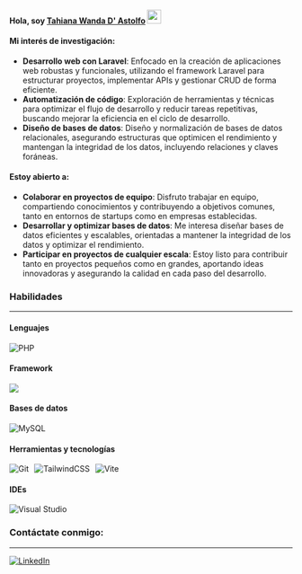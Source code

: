 <h4>Hola, soy <a href="https://www.youtube.com/channel/UCietjxpksncMdOUkycv5nqA">Tahiana Wanda D' Astolfo</a> <img src="https://media.giphy.com/media/hvRJCLFzcasrR4ia7z/giphy.gif" width="25px"></h5>

<h4>Mi interés de investigación:</h4>
<ul>
    <li><strong>Desarrollo web con Laravel</strong>: Enfocado en la creación de aplicaciones web robustas y funcionales, utilizando el framework Laravel para estructurar proyectos, implementar APIs y gestionar CRUD de forma eficiente.</li>
    <li><strong>Automatización de código</strong>: Exploración de herramientas y técnicas para optimizar el flujo de desarrollo y reducir tareas repetitivas, buscando mejorar la eficiencia en el ciclo de desarrollo.</li>
    <li><strong>Diseño de bases de datos</strong>: Diseño y normalización de bases de datos relacionales, asegurando estructuras que optimicen el rendimiento y mantengan la integridad de los datos, incluyendo relaciones y claves foráneas.</li>
</ul>

<h4>Estoy abierto a:</h4>
<ul>
    <li><strong>Colaborar en proyectos de equipo</strong>: Disfruto trabajar en equipo, compartiendo conocimientos y contribuyendo a objetivos comunes, tanto en entornos de startups como en empresas establecidas.</li>
    <li><strong>Desarrollar y optimizar bases de datos</strong>: Me interesa diseñar bases de datos eficientes y escalables, orientadas a mantener la integridad de los datos y optimizar el rendimiento.</li>
    <li><strong>Participar en proyectos de cualquier escala</strong>: Estoy listo para contribuir tanto en proyectos pequeños como en grandes, aportando ideas innovadoras y asegurando la calidad en cada paso del desarrollo.</li>
</ul>

<h3> Habilidades </h3>
<hr>

<h4>Lenguajes</h4>
<div style="display: flex; gap: 10px;">
    <img src="https://img.shields.io/badge/php-%23777BB4.svg?style=for-the-badge&logo=php&logoColor=white" alt="PHP"/>
</div>

<h4>Framework</h4>
<div style="display: flex; gap: 10px;">
    <img src="https://img.shields.io/badge/laravel-%23FF2D20.svg?style=for-the-badge&logo=laravel&logoColor=white"/>
</div>

<h4>Bases de datos</h4>
<div style="display: flex; gap: 10px;">
    <img src="https://img.shields.io/badge/mysql-4479A1.svg?style=for-the-badge&logo=mysql&logoColor=white" alt="MySQL"/>
</div>

<h4>Herramientas y tecnologías</h4>
<div style="display: flex; gap: 10px;">
    <img src="https://img.shields.io/badge/git-%23F05033.svg?style=for-the-badge&logo=git&logoColor=white" alt="Git"/> 
    <img src="https://img.shields.io/badge/tailwindcss-%2338B2AC.svg?style=for-the-badge&logo=tailwind-css&logoColor=white" alt="TailwindCSS"/> 
    <img src="https://img.shields.io/badge/vite-%23646CFF.svg?style=for-the-badge&logo=vite&logoColor=white" alt="Vite"/>
</div>

<h4>IDEs</h4>
<div style="display: flex; gap: 10px;">
    <img src="https://img.shields.io/badge/Visual%20Studio-5C2D91.svg?style=for-the-badge&logo=visual-studio&logoColor=white" alt="Visual Studio"/>
</div>

<h3 >Contáctate conmigo:</h3>
<hr>
<div style="display: flex; gap: 10px;">
    <a href="https://www.linkedin.com/in/tahiana-wanda-d-astolfo-454bb31b4/" target="_blank">
        <img src="https://img.shields.io/badge/linkedin-%230077B5.svg?style=for-the-badge&logo=linkedin&logoColor=white" alt="LinkedIn"/>
    </a>
</div>

